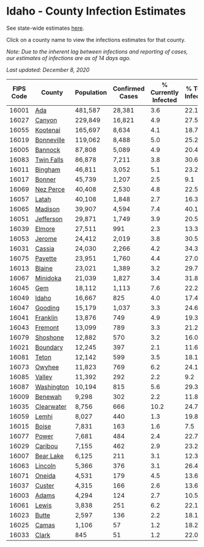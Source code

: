 # Idaho - County Infection Estimates

See state-wide estimates [here](/infections/us-id).

Click on a county name to view the infections estimates for that county.

*Note: Due to the inherent lag between infections and reporting of cases, our estimates of infections are as of 14 days ago.*

*Last updated: December 8, 2020*

|   FIPS Code |                   County |   Population |   Confirmed Cases |   % Currently Infected |   % Total Infected |
|-------------|--------------------------|--------------|-------------------|------------------------|--------------------|
|       16001 |               [Ada](ada) |      481,587 |            28,381 |                    3.6 |               22.1 |
|       16027 |         [Canyon](canyon) |      229,849 |            16,821 |                    4.9 |               27.5 |
|       16055 |     [Kootenai](kootenai) |      165,697 |             8,634 |                    4.1 |               18.7 |
|       16019 | [Bonneville](bonneville) |      119,062 |             8,488 |                    5.0 |               25.2 |
|       16005 |       [Bannock](bannock) |       87,808 |             5,089 |                    4.9 |               20.4 |
|       16083 | [Twin Falls](twin-falls) |       86,878 |             7,211 |                    3.8 |               30.6 |
|       16011 |       [Bingham](bingham) |       46,811 |             3,052 |                    5.1 |               23.2 |
|       16017 |         [Bonner](bonner) |       45,739 |             1,207 |                    2.5 |                9.1 |
|       16069 |   [Nez Perce](nez-perce) |       40,408 |             2,530 |                    4.8 |               22.5 |
|       16057 |           [Latah](latah) |       40,108 |             1,848 |                    2.7 |               16.3 |
|       16065 |       [Madison](madison) |       39,907 |             4,594 |                    7.4 |               40.1 |
|       16051 |   [Jefferson](jefferson) |       29,871 |             1,749 |                    3.9 |               20.5 |
|       16039 |         [Elmore](elmore) |       27,511 |               991 |                    2.3 |               13.3 |
|       16053 |         [Jerome](jerome) |       24,412 |             2,019 |                    3.8 |               30.5 |
|       16031 |         [Cassia](cassia) |       24,030 |             2,266 |                    4.2 |               34.3 |
|       16075 |       [Payette](payette) |       23,951 |             1,760 |                    4.4 |               27.0 |
|       16013 |         [Blaine](blaine) |       23,021 |             1,389 |                    3.2 |               29.7 |
|       16067 |     [Minidoka](minidoka) |       21,039 |             1,827 |                    3.4 |               31.8 |
|       16045 |               [Gem](gem) |       18,112 |             1,113 |                    7.6 |               22.2 |
|       16049 |           [Idaho](idaho) |       16,667 |               825 |                    4.0 |               17.4 |
|       16047 |       [Gooding](gooding) |       15,179 |             1,037 |                    3.3 |               24.6 |
|       16041 |     [Franklin](franklin) |       13,876 |               749 |                    4.9 |               19.3 |
|       16043 |       [Fremont](fremont) |       13,099 |               789 |                    3.3 |               21.2 |
|       16079 |     [Shoshone](shoshone) |       12,882 |               570 |                    3.2 |               16.0 |
|       16021 |     [Boundary](boundary) |       12,245 |               397 |                    2.1 |               11.6 |
|       16081 |           [Teton](teton) |       12,142 |               599 |                    3.5 |               18.1 |
|       16073 |         [Owyhee](owyhee) |       11,823 |               769 |                    6.2 |               24.1 |
|       16085 |         [Valley](valley) |       11,392 |               292 |                    2.2 |                9.2 |
|       16087 | [Washington](washington) |       10,194 |               815 |                    5.6 |               29.3 |
|       16009 |       [Benewah](benewah) |        9,298 |               302 |                    2.2 |               11.8 |
|       16035 | [Clearwater](clearwater) |        8,756 |               666 |                   10.2 |               24.7 |
|       16059 |           [Lemhi](lemhi) |        8,027 |               440 |                    1.3 |               19.8 |
|       16015 |           [Boise](boise) |        7,831 |               163 |                    1.6 |                7.5 |
|       16077 |           [Power](power) |        7,681 |               484 |                    2.4 |               22.7 |
|       16029 |       [Caribou](caribou) |        7,155 |               462 |                    2.9 |               23.2 |
|       16007 |   [Bear Lake](bear-lake) |        6,125 |               211 |                    3.1 |               12.3 |
|       16063 |       [Lincoln](lincoln) |        5,366 |               376 |                    3.1 |               26.4 |
|       16071 |         [Oneida](oneida) |        4,531 |               179 |                    4.5 |               13.6 |
|       16037 |         [Custer](custer) |        4,315 |               166 |                    2.6 |               13.6 |
|       16003 |           [Adams](adams) |        4,294 |               124 |                    2.7 |               10.5 |
|       16061 |           [Lewis](lewis) |        3,838 |               251 |                    6.2 |               22.1 |
|       16023 |           [Butte](butte) |        2,597 |               136 |                    2.2 |               18.1 |
|       16025 |           [Camas](camas) |        1,106 |                57 |                    1.2 |               18.2 |
|       16033 |           [Clark](clark) |          845 |                51 |                    1.2 |               22.0 |